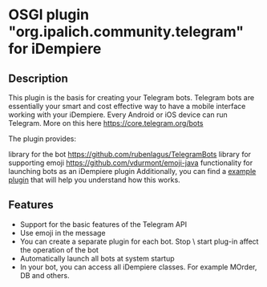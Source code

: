 # OSGI plugin "org.ipalich.community.telegram" for iDempiere

## Description

This plugin is the basis for creating your Telegram bots.
Telegram bots are essentially your smart and cost effective way to have a mobile interface working with your iDempiere.
Every Android or iOS device can run Telegram. More on this here https://core.telegram.org/bots

The plugin provides:

library for the bot https://github.com/rubenlagus/TelegramBots
library for supporting emoji https://github.com/vdurmont/emoji-java
functionality for launching bots as an iDempiere plugin
Additionally, you can find a [example plugin](https://github.com/NikColonel/org.palichmos.community.telegram.bot.demo) that will help you understand how this works.

## Features
* Support for the basic features of the Telegram API
* Use emoji in the message
* You can create a separate plugin for each bot. Stop \ start plug-in affect the operation of the bot
* Automatically launch all bots at system startup
* In your bot, you can access all iDempiere classes. For example MOrder, DB and others.
